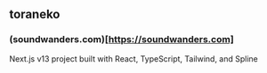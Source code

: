 ## toraneko 

### (soundwanders.com)[https://soundwanders.com]

Next.js v13 project built with React, TypeScript, Tailwind, and Spline